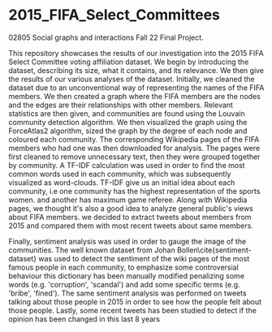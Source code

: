 # 2015_FIFA_Select_Committees
 02805 Social graphs and interactions Fall 22 Final Project.
  
This repository showcases the results of our investigation into the 2015 FIFA Select Committee voting affiliation dataset. We begin by introducing the dataset, describing its size, what it contains, and its relevance. We then give the results of our various analyses of the dataset. Initially, we cleaned the dataset due to an unconventional way of representing the names of the FIFA members. We then created a graph where the FIFA members are the nodes and the edges are their relationships with other members. Relevant statistics are then given, and communities are found using the Louvain community detection algorithm. We then visualized the graph using the ForceAtlas2 algorithm, sized the graph by the degree of each node and coloured each community. The corresponding Wikipedia pages of the FIFA members who had one was then downloaded for analysis. The pages were first cleaned to remove unnecessary text, then they were grouped together by community. A TF-IDF calculation was used in order to find the most common words used in each community, which was subsequently visualized as word-clouds. TF-IDF give us an initial idea about each community, i.e one community has the highest representation of the sports women. and another has maximum game referee. Along with Wikipedia pages, we thought it's also a good idea to analyze general public's views about FIFA members. we decided to extract tweets about members from 2015 and compared them with most recent tweets about same members. 

Finally, sentiment analysis was used in order to gauge the image of the communities. The well known dataset from Johan Bollen\cite{sentiment-dataset} was used to detect the sentiment of the wiki pages of the most famous people in each community, to emphasize some controversial behaviour this dictionary has been manually modified penalizing some words (e.g. 'corruption', 'scandal') and add some specific terms (e.g. 'bribe', 'fined').
The same sentiment analysis was performed on tweets talking about those people in 2015 in order to see how the people felt about those people. Lastly, some recent tweets has been studied to detect if the opinion has been changed in this last 8 years
